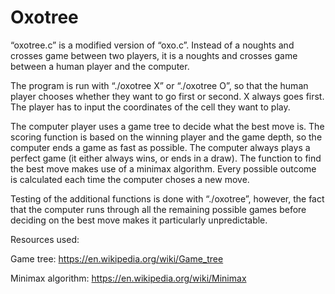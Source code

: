 # Oxotree

“oxotree.c” is a modified version of “oxo.c”. Instead of a noughts and crosses game between two players, it is a noughts and crosses game between a human player and the computer.

The program is run with “./oxotree X” or “./oxotree O”,  so that the human player chooses whether they want to go first or second. X always goes first. The player has to input the coordinates of the cell they want to play.

The computer player uses a game tree to decide what the best move is.  The scoring function is based on the winning player and the game depth, so the computer ends a game as fast as possible. The computer always plays a perfect game (it either always wins, or ends in a draw). The function to find the best move makes use of a minimax algorithm. Every possible outcome is calculated each time the computer choses a new move.

Testing of the additional functions is done with “./oxotree”, however, the fact that the computer runs through all the remaining possible games before deciding on the best move makes it particularly unpredictable.

Resources used:

Game tree: https://en.wikipedia.org/wiki/Game_tree

Minimax algorithm: https://en.wikipedia.org/wiki/Minimax
